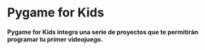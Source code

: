 # Pygame for Kids

#### **Pygame for Kids integra una serie de proyectos que te permitirán programar tu primer videojuego.**



